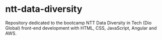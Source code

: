 # ntt-data-diversity
Repository dedicated to the bootcamp NTT Data Diversity in Tech (Dio Global) front-end development with HTML, CSS, JavaScript, Angular and AWS.
